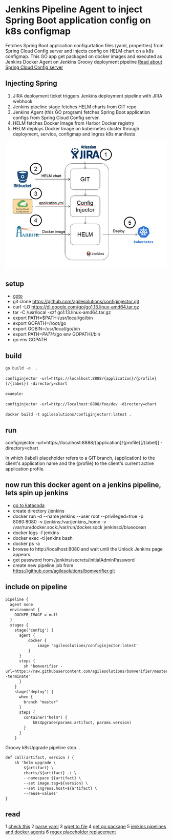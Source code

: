# Jenkins Pipeline Agent to inject Spring Boot application config on k8s configmap
Fetches Spring Boot application configurtation files (yaml, properties) from Spring Cloud Config server and injects config on HELM chart on a k8s configmap. This GO app get packaged on docker images and executed as Jenkins Docker Agent on Jenkins Groovy deployment pipeline
[Read about Spring Cloud Config server](https://o7planning.org/en/11727/understanding-spring-cloud-config-client-with-example)

## Injecting Spring

1. JIRA deployment ticket triggers Jenkins deployment pipeline with JIRA webhook
2. Jenkins pipeline stage fetches HELM charts from GIT repo
3. Jenkins Agent (this GO program) fetches Spring Boot application configs from Spring Cloud Config server.
4. HELM fetches Docker Image from Harbor Docker registry
5. HELM deploys Docker Image on kubernetes cluster through deployment, service, configmap and ingres k8s manifests

![Jenkins kubernetes pipelines](pipeline.JPG)

## setup

* [goto](https://www.katacoda.com/courses/docker/deploying-first-container)
* git clone https://github.com/agilesolutions/configinjector.git
* curl -LO https://dl.google.com/go/go1.13.linux-amd64.tar.gz
* tar -C /usr/local -xzf go1.13.linux-amd64.tar.gz
* export PATH=$PATH:/usr/local/go/bin	
* export GOPATH=/root/go
* export GOBIN=/usr/local/go/bin
* export PATH=$PATH:$(go env GOPATH)/bin
* go env GOPATH

## build

```
go build -o  .

configinjector -url=https://localhost:8888/{application}/{profile}[/{label}] -directory=chart

example:

configinjector -url=http://localhost:8888/foo/dev -directory=chart

docker build -t agilesolutions/configinjectorr:latest .
```

## run
configinjector -url=https://localhost:8888/{application}/{profile}[/{label}] -directory=chart

In which {label} placeholder refers to a GIT branch, {application} to the client's application name and the {profile} to the client's current active application profile.

## now run this docker agent on a jenkins pipeline, lets spin up jenkins

* [go to katacoda](https://www.katacoda.com/courses/kubernetes/helm-package-manager)
* create directory /jenkins
* docker run -d --name jenkins --user root --privileged=true -p 8080:8080 -v /jenkins:/var/jenkins_home -v /var/run/docker.sock:/var/run/docker.sock jenkinsci/blueocean
* docker logs -f jenkins
* docker exec -ti jenkins bash
* docker ps -a
* browse to http://localhost:8080 and wait until the Unlock Jenkins page appears.
* get password from /jenkins/secrets/initialAdminPassword
* create new pipeline job from https://github.com/agilesolutions/bomverifier.git

## include on pipeline

```
pipeline {
  agent none
  environment {
    DOCKER_IMAGE = null
  }
  stages {
    stage('config') {
      agent {
          docker {
              image 'agilesolutions/configinjector:latest'
          }
      }
      steps {
        sh 'bomverifier -url=https://raw.githubusercontent.com/agilesolutions/bomverifier/master/bom.txt -terminate'
      }
    }
    stage("deploy") {
      when {
        branch "master"
      }
      steps {
        container("helm") {
			k8sUpgrade(params.artifact, params.version)
        }
      }
    }
```
Groovy k8sUpgrade pipeline step...

```
def call(artifact, version ) {
    sh 'helm upgrade \
        ${artifact} \
        charts/${artifact} -i \
        --namespace ${artifact} \
        --set image.tag=${version} \
        --set ingress.host=${artifact} \
        --reuse-values'
}
```

## read

1 [check this](https://www.callicoder.com/docker-golang-image-container-example/)
2 [parse yaml](https://stackoverflow.com/questions/28682439/go-parse-yaml-file/28683173)
3 [wget to file](https://stackoverflow.com/questions/11692860/how-can-i-efficiently-download-a-large-file-using-go)
4 [get go package](https://gopkg.in/yaml.v2)
5 [jenkins pipelines and docker agents](https://jenkins.io/doc/book/pipeline/docker/)
6 [regex placeholder replacement](https://github.com/shapeshed/golang-book-examples/blob/master/hour22/example06.go)
